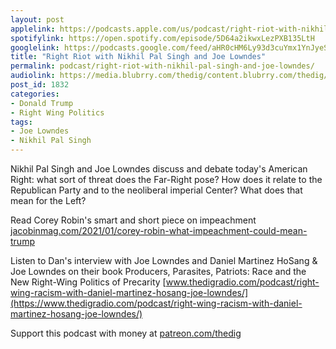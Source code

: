 ```yaml
---
layout: post
applelink: https://podcasts.apple.com/us/podcast/right-riot-with-nikhil-pal-singh-and-joe-lowndes/id1043245989?i=1000505042866
spotifylink: https://open.spotify.com/episode/5D64a2ikwxLezPXB135LtH
googlelink: https://podcasts.google.com/feed/aHR0cHM6Ly93d3cuYmx1YnJyeS5jb20vZmVlZHMvdGhlZGlnLnhtbA/episode/aHR0cHM6Ly93d3cudGhlZGlncmFkaW8uY29tLz9wPTE4MzI?sa=X&ved=0CAUQkfYCahcKEwi44f7r1b-AAxUAAAAAHQAAAAAQNg
title: "Right Riot with Nikhil Pal Singh and Joe Lowndes"
permalink: podcast/right-riot-with-nikhil-pal-singh-and-joe-lowndes/
audiolink: https://media.blubrry.com/thedig/content.blubrry.com/thedig/The_Dig-EP_288-Lowndes-Singh.mp3
post_id: 1832
categories: 
- Donald Trump
- Right Wing Politics
tags: 
- Joe Lowndes
- Nikhil Pal Singh
---
```


Nikhil Pal Singh and Joe Lowndes discuss and debate today's American Right: what sort of threat does the Far-Right pose? How does it relate to the Republican Party and to the neoliberal imperial Center? What does that mean for the Left?

Read Corey Robin's smart and short piece on impeachment 
[jacobinmag.com/2021/01/corey-robin-what-impeachment-could-mean-trump](https://jacobinmag.com/2021/01/corey-robin-what-impeachment-could-mean-trump)

Listen to Dan's interview with Joe Lowndes and Daniel Martinez HoSang & Joe Lowndes on their book Producers, Parasites, Patriots: Race and the New Right-Wing Politics of Precarity 
[www.thedigradio.com/podcast/right-wing-racism-with-daniel-martinez-hosang-joe-lowndes/](https://www.thedigradio.com/podcast/right-wing-racism-with-daniel-martinez-hosang-joe-lowndes/)

Support this podcast with money at [patreon.com/thedig](http://www.patreon.com/TheDig) 